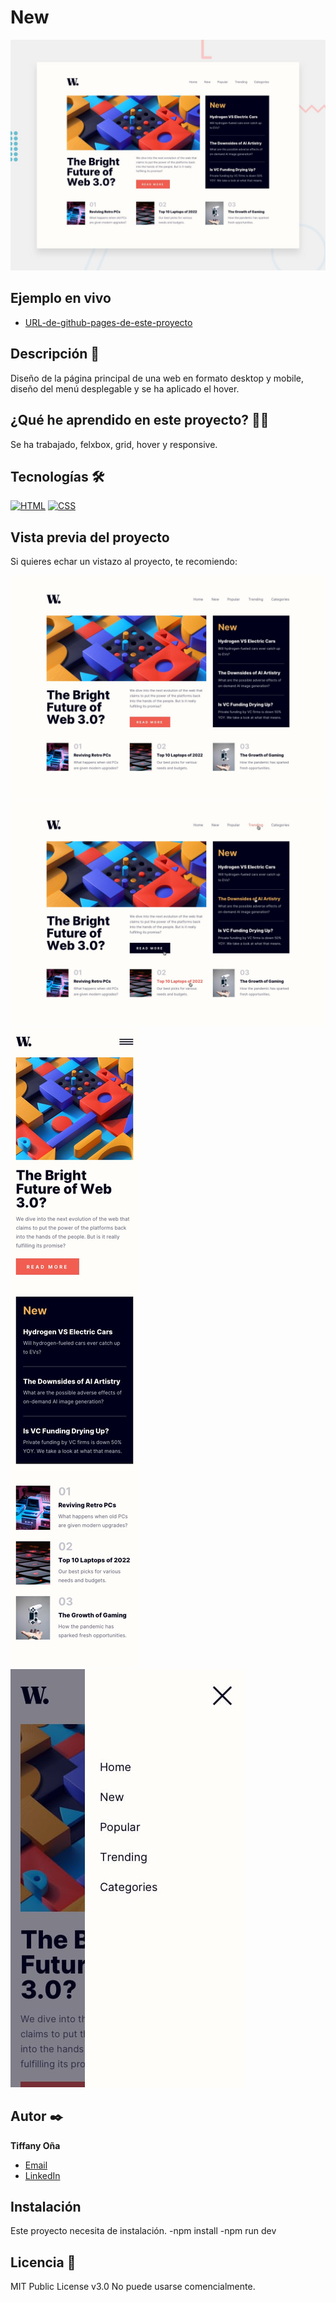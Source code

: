 # New

![Captura del proyecto](https://raw.githubusercontent.com/tiffanyona6/new-homepage/main/images-readme/desktop-preview.jpg)

## Ejemplo en vivo

- [URL-de-github-pages-de-este-proyecto](https://tiffanyona6.github.io/clipboard-landing-page/)


## Descripción 📑

Diseño de la página principal de una web en formato desktop y mobile, diseño del menú desplegable y se ha aplicado el hover.

## ¿Qué he aprendido en este proyecto? 🙇🏻

Se ha trabajado, felxbox, grid, hover y responsive.

## Tecnologías 🛠

<!-- Iconos sacados de: https://github.com/hendrasob/badges/blob/master/README.md y https://github.com/alexandresanlim/Badges4-README.md-Profile -->

[![HTML](https://img.shields.io/badge/HTML5-E34F26?style=for-the-badge&logo=html5&logoColor=white)](https://es.wikipedia.org/wiki/HTML5)
[![CSS](https://img.shields.io/badge/CSS3-1572B6?style=for-the-badge&logo=css3&logoColor=white)](https://es.wikipedia.org/wiki/CSS)

## Vista previa del proyecto

Si quieres echar un vistazo al proyecto, te recomiendo:

![Captura del proyecto](https://raw.githubusercontent.com/tiffanyona6/new-homepage/main/images-readme/desktop-design.jpg)
![Captura del proyecto](https://raw.githubusercontent.com/tiffanyona6/new-homepage/main/images-readme/active-states.jpg)
![Captura del proyecto](https://raw.githubusercontent.com/tiffanyona6/new-homepage/main/images-readme/mobile-design.jpg)
![Captura del proyecto](https://raw.githubusercontent.com/tiffanyona6/new-homepage/main/images-readme/mobile-menu.jpg)


## Autor ✒️

**Tiffany Oña**


- [Email](tiffanyona6@gmail.com)
- [LinkedIn](https://www.linkedin.com/in/tiffany-o%C3%B1a-/)

## Instalación

Este proyecto necesita de instalación.
-npm install
-npm run dev

## Licencia 📄

MIT Public License v3.0
No puede usarse comencialmente.
